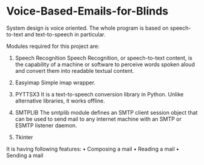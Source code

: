 # Voice-Based-Emails-for-Blinds
System design is voice oriented. The whole program is based on speech-to-text and text-to-speech in particular.

Modules required for this project are:
1. Speech Recognition
Speech Recognition, or speech-to-text content, is the capability of a machine or software to perceive words spoken aloud and convert them into readable textual content.

2. Easyimap
Simple imap wrapper.

3. PYTTSX3
It is a text-to-speech conversion library in Python. Unlike alternative libraries, it works offline.

4. SMTPLIB
The smtplib module defines an SMTP client session object that can be used to send mail to any internet machine with an SMTP or ESMTP listener daemon.

5. Tkinter


It is having following features:
•	Composing a mail
•	Reading a mail
•	Sending a mail 
